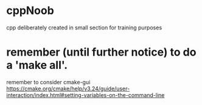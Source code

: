 # cppNoob
cpp deliberately created in small section for training purposes
# remember (until further notice) to do a 'make all'.
remember to consider cmake-gui
https://cmake.org/cmake/help/v3.24/guide/user-interaction/index.html#setting-variables-on-the-command-line




